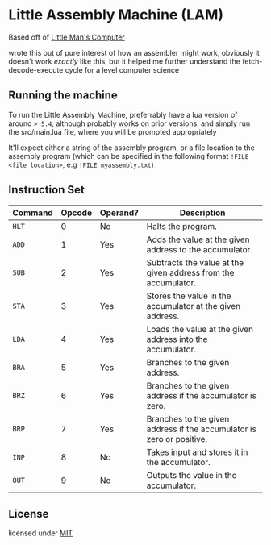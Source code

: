 # Little Assembly Machine (LAM)

Based off of [Little Man's Computer](https://peterhigginson.co.uk/lmc/)

wrote this out of pure interest of how an assembler might work, obviously it doesn't work *exactly* like this, but it helped me further understand the fetch-decode-execute cycle for a level computer science

## Running the machine

To run the Little Assembly Machine, preferrably have a lua version of around `> 5.4`, although probably works on prior versions, and simply run the src/main.lua file, where you will be prompted appropriately

It'll expect either a string of the assembly program, or a file location to the assembly program (which can be specified in the following format `!FILE <file location>`, e.g `!FILE myassembly.txt`)


## Instruction Set

| Command | Opcode | Operand? | Description |
| ------- | ------ | -------- | ----------- |
| `HLT`   | 0      | No       | Halts the program. |
| `ADD`   | 1      | Yes      | Adds the value at the given address to the accumulator. |
| `SUB`   | 2      | Yes      | Subtracts the value at the given address from the accumulator. |
| `STA`   | 3      | Yes      | Stores the value in the accumulator at the given address. |
| `LDA`   | 4      | Yes      | Loads the value at the given address into the accumulator. |
| `BRA`   | 5      | Yes      | Branches to the given address. |
| `BRZ`   | 6      | Yes      | Branches to the given address if the accumulator is zero. |
| `BRP`   | 7      | Yes      | Branches to the given address if the accumulator is zero or positive. |
| `INP`   | 8      | No       | Takes input and stores it in the accumulator. |
| `OUT`   | 9      | No       | Outputs the value in the accumulator. |

## License

licensed under [MIT](/LICENSE)
